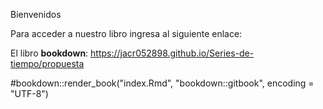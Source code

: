 Bienvenidos

Para acceder a nuestro libro ingresa al siguiente enlace:

El libro **bookdown**: https://jacr052898.github.io/Series-de-tiempo/propuesta 

#bookdown::render_book("index.Rmd", "bookdown::gitbook", encoding = "UTF-8")
